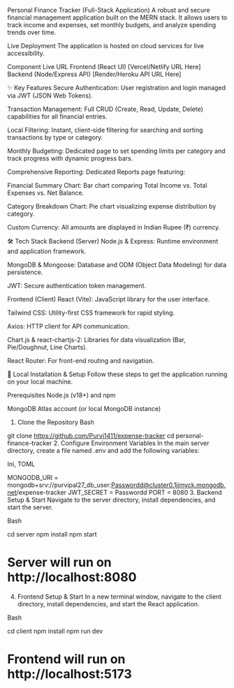  Personal Finance Tracker (Full-Stack Application)
A robust and secure financial management application built on the MERN stack. It allows users to track income and expenses, set monthly budgets, and analyze spending trends over time.

Live Deployment
The application is hosted on cloud services for live accessibility.

Component	Live URL
Frontend (React UI)	[Vercel/Netlify URL Here]
Backend (Node/Express API)	[Render/Heroku API URL Here]


✨ Key Features
Secure Authentication: User registration and login managed via JWT (JSON Web Tokens).

Transaction Management: Full CRUD (Create, Read, Update, Delete) capabilities for all financial entries.

Local Filtering: Instant, client-side filtering for searching and sorting transactions by type or category.

Monthly Budgeting: Dedicated page to set spending limits per category and track progress with dynamic progress bars.

Comprehensive Reporting: Dedicated Reports page featuring:

Financial Summary Chart: Bar chart comparing Total Income vs. Total Expenses vs. Net Balance.

Category Breakdown Chart: Pie chart visualizing expense distribution by category.

Custom Currency: All amounts are displayed in Indian Rupee (₹) currency.

🛠️ Tech Stack
Backend (Server)
Node.js & Express: Runtime environment and application framework.

MongoDB & Mongoose: Database and ODM (Object Data Modeling) for data persistence.

JWT: Secure authentication token management.

Frontend (Client)
React (Vite): JavaScript library for the user interface.

Tailwind CSS: Utility-first CSS framework for rapid styling.

Axios: HTTP client for API communication.

Chart.js & react-chartjs-2: Libraries for data visualization (Bar, Pie/Doughnut, Line Charts).

React Router: For front-end routing and navigation.

🚀 Local Installation & Setup
Follow these steps to get the application running on your local machine.

Prerequisites
Node.js (v18+) and npm

MongoDB Atlas account (or local MongoDB instance)

1. Clone the Repository
Bash

git clone https://github.com/Purvi1411/expense-tracker
cd personal-finance-tracker
2. Configure Environment Variables
In the main server directory, create a file named .env and add the following variables:

Ini, TOML

MONGODB_URI = mongodb+srv://purvipal27_db_user:Passwordd@cluster0.1jjmyck.mongodb.net/expense-tracker
JWT_SECRET = Passwordd
PORT = 8080
3. Backend Setup & Start
Navigate to the server directory, install dependencies, and start the server.

Bash

cd server
npm install
npm start 
# Server will run on http://localhost:8080
4. Frontend Setup & Start
In a new terminal window, navigate to the client directory, install dependencies, and start the React application.

Bash

cd client
npm install
npm run dev
# Frontend will run on http://localhost:5173